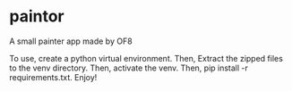 # paintor
A small painter app made by OF8

To use, create a python virtual environment.
Then, Extract the zipped files to the venv directory.
Then, activate the venv.
Then, pip install -r requirements.txt.
Enjoy!
